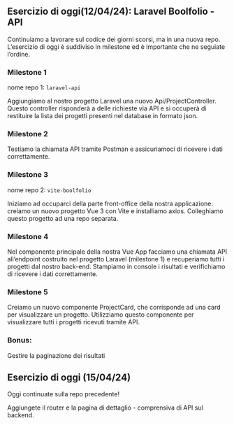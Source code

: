 ## Esercizio di oggi(12/04/24): Laravel Boolfolio - API

Continuiamo a lavorare sul codice dei giorni scorsi, ma in una nuova repo.
L’esercizio di oggi è suddiviso in milestone ed è importante che ne seguiate l’ordine.

### Milestone 1

nome repo 1: `laravel-api`

Aggiungiamo al nostro progetto Laravel una nuovo Api/ProjectController. Questo controller risponderà a delle richieste via API e si occuperà di restituire la lista dei progetti presenti nel database in formato json.

### Milestone 2

Testiamo la chiamata API tramite Postman e assicuriamoci di ricevere i dati correttamente.

### Milestone 3

nome repo 2: `vite-boolfolio`

Iniziamo ad occuparci della parte front-office della nostra applicazione: creiamo un nuovo progetto Vue 3 con Vite e installiamo axios.
Colleghiamo questo progetto ad una repo separata.

### Milestone 4

Nel componente principale della nostra Vue App facciamo una chiamata API all’endpoint costruito nel progetto Laravel (milestone 1) e recuperiamo tutti i progetti dal nostro back-end.
Stampiamo in console i risultati e verifichiamo di ricevere i dati correttamente.

### Milestone 5

Creiamo un nuovo componente ProjectCard, che corrisponde ad una card per visualizzare un progetto. Utilizziamo questo componente per visualizzare tutti i progetti ricevuti tramite API.

### Bonus:

Gestire la paginazione dei risultati

## Esercizio di oggi (15/04/24)

Oggi continuate sulla repo precedente!

Aggiungete il router e la pagina di dettaglio - comprensiva di API sul backend.

